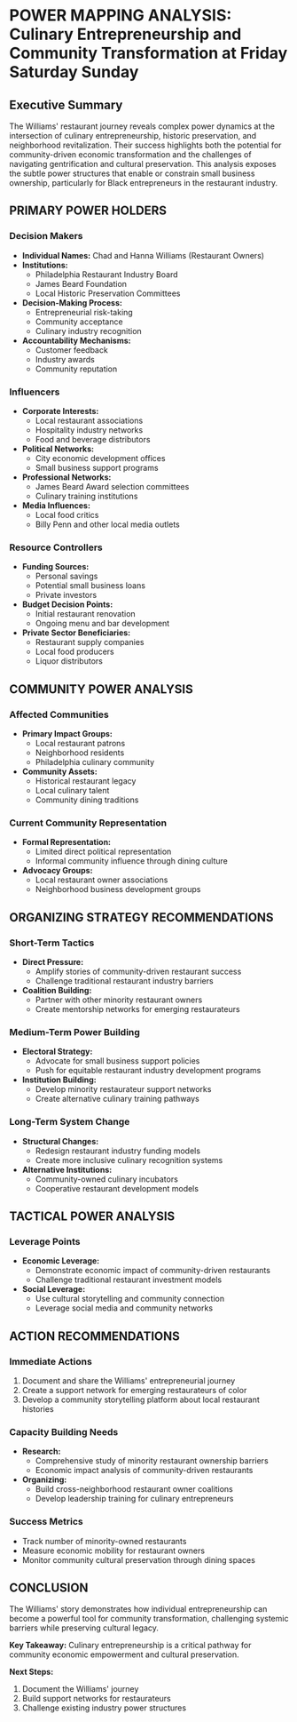 # POWER MAPPING ANALYSIS: Culinary Entrepreneurship and Community Transformation at Friday Saturday Sunday

## Executive Summary
The Williams' restaurant journey reveals complex power dynamics at the intersection of culinary entrepreneurship, historic preservation, and neighborhood revitalization. Their success highlights both the potential for community-driven economic transformation and the challenges of navigating gentrification and cultural preservation. This analysis exposes the subtle power structures that enable or constrain small business ownership, particularly for Black entrepreneurs in the restaurant industry.

## PRIMARY POWER HOLDERS

### Decision Makers
- **Individual Names:** Chad and Hanna Williams (Restaurant Owners)
- **Institutions:** 
  - Philadelphia Restaurant Industry Board
  - James Beard Foundation
  - Local Historic Preservation Committees
- **Decision-Making Process:** 
  - Entrepreneurial risk-taking
  - Community acceptance
  - Culinary industry recognition
- **Accountability Mechanisms:** 
  - Customer feedback
  - Industry awards
  - Community reputation

### Influencers
- **Corporate Interests:** 
  - Local restaurant associations
  - Hospitality industry networks
  - Food and beverage distributors
- **Political Networks:** 
  - City economic development offices
  - Small business support programs
- **Professional Networks:** 
  - James Beard Award selection committees
  - Culinary training institutions
- **Media Influences:** 
  - Local food critics
  - Billy Penn and other local media outlets

### Resource Controllers
- **Funding Sources:** 
  - Personal savings
  - Potential small business loans
  - Private investors
- **Budget Decision Points:** 
  - Initial restaurant renovation
  - Ongoing menu and bar development
- **Private Sector Beneficiaries:** 
  - Restaurant supply companies
  - Local food producers
  - Liquor distributors

## COMMUNITY POWER ANALYSIS

### Affected Communities
- **Primary Impact Groups:** 
  - Local restaurant patrons
  - Neighborhood residents
  - Philadelphia culinary community
- **Community Assets:** 
  - Historical restaurant legacy
  - Local culinary talent
  - Community dining traditions

### Current Community Representation
- **Formal Representation:** 
  - Limited direct political representation
  - Informal community influence through dining culture
- **Advocacy Groups:** 
  - Local restaurant owner associations
  - Neighborhood business development groups

## ORGANIZING STRATEGY RECOMMENDATIONS

### Short-Term Tactics
- **Direct Pressure:** 
  - Amplify stories of community-driven restaurant success
  - Challenge traditional restaurant industry barriers
- **Coalition Building:** 
  - Partner with other minority restaurant owners
  - Create mentorship networks for emerging restaurateurs

### Medium-Term Power Building
- **Electoral Strategy:** 
  - Advocate for small business support policies
  - Push for equitable restaurant industry development programs
- **Institution Building:** 
  - Develop minority restaurateur support networks
  - Create alternative culinary training pathways

### Long-Term System Change
- **Structural Changes:** 
  - Redesign restaurant industry funding models
  - Create more inclusive culinary recognition systems
- **Alternative Institutions:** 
  - Community-owned culinary incubators
  - Cooperative restaurant development models

## TACTICAL POWER ANALYSIS

### Leverage Points
- **Economic Leverage:** 
  - Demonstrate economic impact of community-driven restaurants
  - Challenge traditional restaurant investment models
- **Social Leverage:** 
  - Use cultural storytelling and community connection
  - Leverage social media and community networks

## ACTION RECOMMENDATIONS

### Immediate Actions
1. Document and share the Williams' entrepreneurial journey
2. Create a support network for emerging restaurateurs of color
3. Develop a community storytelling platform about local restaurant histories

### Capacity Building Needs
- **Research:** 
  - Comprehensive study of minority restaurant ownership barriers
  - Economic impact analysis of community-driven restaurants
- **Organizing:** 
  - Build cross-neighborhood restaurant owner coalitions
  - Develop leadership training for culinary entrepreneurs

### Success Metrics
- Track number of minority-owned restaurants
- Measure economic mobility for restaurant owners
- Monitor community cultural preservation through dining spaces

## CONCLUSION
The Williams' story demonstrates how individual entrepreneurship can become a powerful tool for community transformation, challenging systemic barriers while preserving cultural legacy.

**Key Takeaway:** Culinary entrepreneurship is a critical pathway for community economic empowerment and cultural preservation.

**Next Steps:**
1. Document the Williams' journey
2. Build support networks for restaurateurs
3. Challenge existing industry power structures